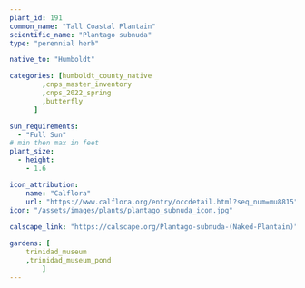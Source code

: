 ```yaml
---
plant_id: 191 
common_name: "Tall Coastal Plantain"
scientific_name: "Plantago subnuda"
type: "perennial herb"

native_to: "Humboldt"

categories: [humboldt_county_native
        ,cnps_master_inventory
        ,cnps_2022_spring
        ,butterfly
      ]

sun_requirements:
  - "Full Sun"
# min then max in feet
plant_size:
  - height: 
    - 1.6 

icon_attribution: 
    name: "Calflora"
    url: "https://www.calflora.org/entry/occdetail.html?seq_num=mu8815"
icon: "/assets/images/plants/plantago_subnuda_icon.jpg"
 
calscape_link: "https://calscape.org/Plantago-subnuda-(Naked-Plantain)"

gardens: [
    trinidad_museum
    ,trinidad_museum_pond
        ]
---
```








